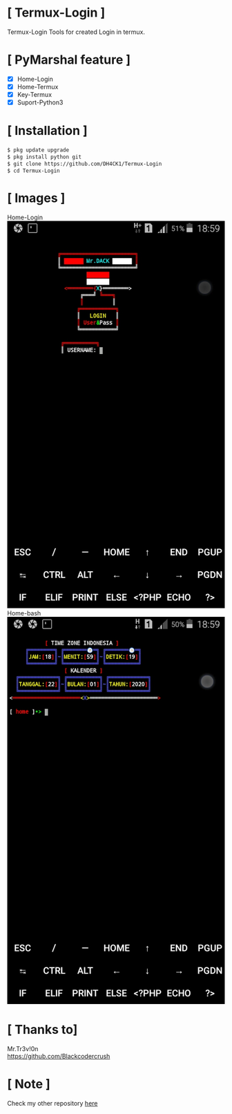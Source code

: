 #  [ Termux-Login ]

Termux-Login Tools for created Login in termux.

# [ PyMarshal feature ]
- [x] Home-Login
- [x] Home-Termux
- [x] Key-Termux
- [x] Suport-Python3

# [ Installation ]
```
$ pkg update upgrade
$ pkg install python git
$ git clone https://github.com/DH4CK1/Termux-Login
$ cd Termux-Login
```
# [ Images ]
Home-Login <br>
<img src="login2.jpg" /><br>
Home-bash<br>
<img src="home.jpg" /><br>

# [ Thanks to]
Mr.Tr3v!0n <br>
https://github.com/Blackcodercrush
# [ Note ]
Check my other repository <a href="https://github.com/DH4CK1?tab=repositories">here</a>

